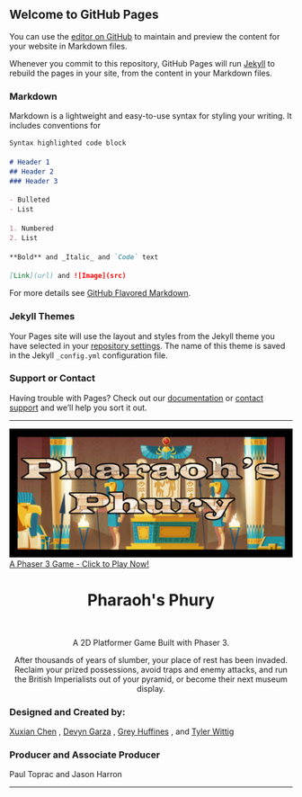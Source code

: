 ## Welcome to GitHub Pages

You can use the [editor on GitHub](https://github.com/twit96/twit96.github.io/edit/master/index.md) to maintain and preview the content for your website in Markdown files.

Whenever you commit to this repository, GitHub Pages will run [Jekyll](https://jekyllrb.com/) to rebuild the pages in your site, from the content in your Markdown files.

### Markdown

Markdown is a lightweight and easy-to-use syntax for styling your writing. It includes conventions for

```markdown
Syntax highlighted code block

# Header 1
## Header 2
### Header 3

- Bulleted
- List

1. Numbered
2. List

**Bold** and _Italic_ and `Code` text

[Link](url) and ![Image](src)
```

For more details see [GitHub Flavored Markdown](https://guides.github.com/features/mastering-markdown/).

### Jekyll Themes

Your Pages site will use the layout and styles from the Jekyll theme you have selected in your [repository settings](https://github.com/twit96/twit96.github.io/settings). The name of this theme is saved in the Jekyll `_config.yml` configuration file.

### Support or Contact

Having trouble with Pages? Check out our [documentation](https://help.github.com/categories/github-pages-basics/) or [contact support](https://github.com/contact) and we’ll help you sort it out.  

---  

[![Pharaoh's Phury - a Phaser 3 Game](/images/titleCropped.png)](https://twit96.github.io/PharaohsPhury_Phaser3/)
[A Phaser 3 Game - Click to Play Now!](https://twit96.github.io/PharaohsPhury_Phaser3/)  

<h1 align="center"> Pharaoh's Phury </h1> <br>

<!-- <p align="center">
  <img width="559" height="254" src="./assets/trailer/Photos/titleCropped.png">
</p> -->

<p align="center">
  A 2D Platformer Game Built with Phaser 3.
</p>

<p align="center">
  After thousands of years of slumber, your place of rest has been invaded. Reclaim your prized possessions, avoid traps and enemy attacks, and run the British Imperialists out of your pyramid, or become their next museum display.
</p>

### Designed and Created by:  

<a href="https://www.linkedin.com/in/xuxian-chen-81b648b5/" target="_blank">Xuxian Chen</a>
, 
<a href="https://www.linkedin.com/in/devyn-garza-858541160/" target="_blank">Devyn Garza</a>
, 
<a href="https://www.linkedin.com/in/grey-huffines-45364a137/" target="_blank">Grey Huffines</a>
, and 
<a href="https://www.linkedin.com/in/tylerwittig/" target="_blank">Tyler Wittig</a>

### Producer and Associate Producer  

Paul Toprac and Jason Harron  

---
